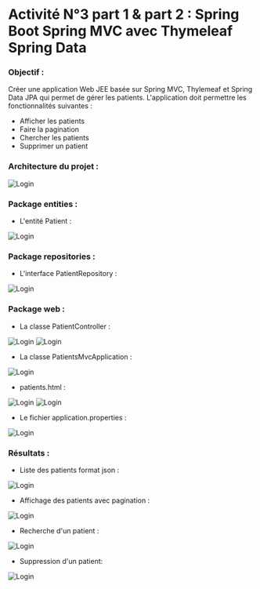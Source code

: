 # Activité N°3 part 1 & part 2 : Spring Boot Spring MVC avec Thymeleaf Spring Data

### Objectif :

Créer une application Web JEE basée sur Spring MVC, Thylemeaf et Spring Data JPA qui permet de gérer les patients.
L'application doit permettre les fonctionnalités suivantes :
- Afficher les patients
- Faire la pagination
- Chercher les patients
- Supprimer un patient

### Architecture du projet :

![Login](https://github.com/HousnaAghzer/All-Ressources-/blob/master/87.png)

### Package entities :
- L'entité Patient :

![Login](https://github.com/HousnaAghzer/All-Ressources-/blob/master/88.png)

### Package repositories :
- L'interface PatientRepository :

![Login](https://github.com/HousnaAghzer/All-Ressources-/blob/master/89.png)

### Package web :
- La classe PatientController :

![Login](https://github.com/HousnaAghzer/All-Ressources-/blob/master/90.png)
![Login](https://github.com/HousnaAghzer/All-Ressources-/blob/master/91.png)

- La classe PatientsMvcApplication :

![Login](https://github.com/HousnaAghzer/All-Ressources-/blob/master/92.png)

- patients.html : 

![Login](https://github.com/HousnaAghzer/All-Ressources-/blob/master/93.png)
![Login](https://github.com/HousnaAghzer/All-Ressources-/blob/master/94.png)

- Le fichier application.properties :

![Login](https://github.com/HousnaAghzer/All-Ressources-/blob/master/95.png)

### Résultats :
- Liste des patients format json :

![Login](https://github.com/HousnaAghzer/All-Ressources-/blob/master/96.png)


- Affichage des patients avec pagination :

![Login](https://github.com/HousnaAghzer/All-Ressources-/blob/master/97.png)

- Recherche d'un patient :

![Login](https://github.com/HousnaAghzer/All-Ressources-/blob/master/98.png)

- Suppression d'un patient:

![Login](https://github.com/HousnaAghzer/All-Ressources-/blob/master/99.png)

